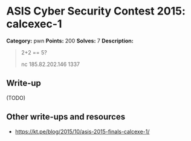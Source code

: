 # ASIS Cyber Security Contest 2015: calcexec-1

**Category:** pwn
**Points:** 200
**Solves:** 7
**Description:**

> 2+2 == 5?
> 
> nc 185.82.202.146 1337

## Write-up

(TODO)

## Other write-ups and resources

* https://kt.pe/blog/2015/10/asis-2015-finals-calcexe-1/
